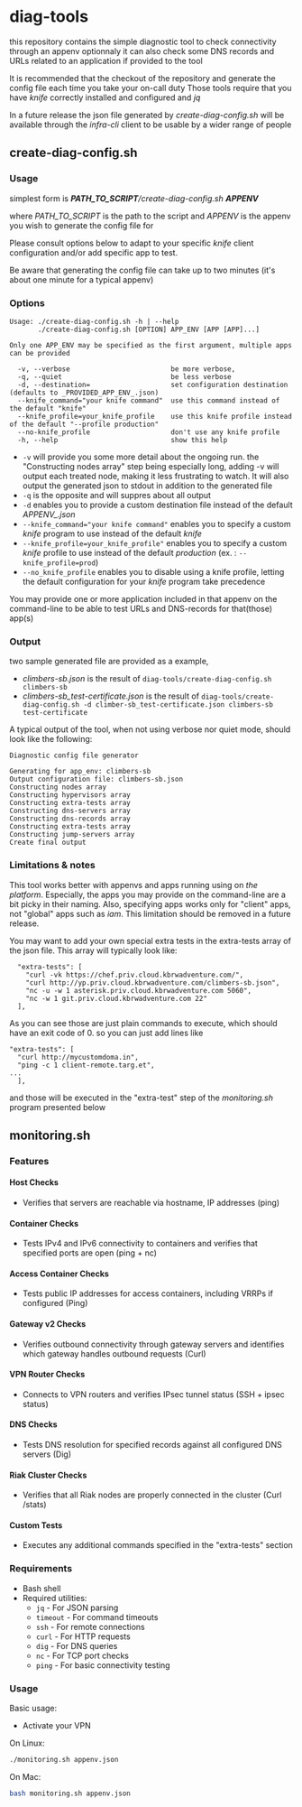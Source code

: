 # diag-tools

this repository contains the simple diagnostic tool to check connectivity through an appenv
optionnaly it can also check some DNS records and URLs related to an application if provided to the tool

It is recommended that the checkout of the repository and generate the config file each time you take your on-call duty
Those tools require that you have _knife_ correctly installed and configured and _jq_

In a future release the json file generated by _create-diag-config.sh_ will be available through the _infra-cli_ client to be usable by a wider range of people

## create-diag-config.sh

### Usage
simplest form is *__PATH_TO_SCRIPT__*_/create-diag-config.sh_ *__APPENV__*

where _PATH_TO_SCRIPT_ is the path to the script and _APPENV_ is the appenv you wish to generate the config file for

Please consult options below to adapt to your specific _knife_ client configuration and/or add specific app to test.

Be aware that generating the config file can take up to two minutes (it's about one minute for a typical appenv)

### Options
```
Usage: ./create-diag-config.sh -h | --help
       ./create-diag-config.sh [OPTION] APP_ENV [APP [APP]...]

Only one APP_ENV may be specified as the first argument, multiple apps can be provided

  -v, --verbose                         be more verbose,
  -q, --quiet                           be less verbose
  -d, --destination=                    set configuration destination (defaults to _PROVIDED_APP_ENV_.json)
  --knife_command="your knife command"  use this command instead of the default "knife"
  --knife_profile=your_knife_profile    use this knife profile instead of the default "--profile production"
  --no-knife_profile                    don't use any knife profile
  -h, --help                            show this help
```
- `-v` will provide you some more detail about the ongoing run. the "Constructing nodes array" step being especially long, adding -v will output each treated node, making it less frustrating to watch. It will also output the generated json to stdout in addition to the generated file
- `-q` is the opposite and will suppres about all output
- `-d` enables you to provide a custom destination file instead of the default *_APPENV__*_.json_
- `--knife_command="your knife command"` enables you to specify a custom _knife_ program to use instead of the default _knife_
- `--knife_profile=your_knife_profile"` enables you to specify a custom _knife_ profile to use instead of the default _production_ (ex. : `--knife_profile=prod`)
- `--no_knife_profile` enables you to disable using a knife profile, letting the default configuration for your _knife_ program take precedence

You may provide one or more application included in that appenv on the command-line to be able to test URLs and DNS-records for that(those) app(s)

### Output
two sample generated file are provided as a example, 
- _climbers-sb.json_ is the result of `diag-tools/create-diag-config.sh climbers-sb`
- _climbers-sb_test-certificate.json_ is the result of `diag-tools/create-diag-config.sh -d climber-sb_test-certificate.json climbers-sb test-certificate`

A typical output of the tool, when not using verbose nor quiet mode, should look like the following:
```
Diagnostic config file generator 

Generating for app_env: climbers-sb
Output configuration file: climbers-sb.json
Constructing nodes array
Constructing hypervisors array
Constructing extra-tests array
Constructing dns-servers array
Constructing dns-records array
Constructing extra-tests array
Constructing jump-servers array
Create final output
```

### Limitations & notes
This tool works better with appenvs and apps running using on _the platform_. 
Especially, the apps you may provide on the command-line are a bit picky in their naming. 
Also, specifying apps works only for "client" apps, not "global" apps such as _iam_. 
This limitation should be removed in a future release. 

You may want to add your own special extra tests in the extra-tests array of the json file. This array will typically look like:
```
  "extra-tests": [
    "curl -vk https://chef.priv.cloud.kbrwadventure.com/",
    "curl http://yp.priv.cloud.kbrwadventure.com/climbers-sb.json",
    "nc -u -w 1 asterisk.priv.cloud.kbrwadventure.com 5060",
    "nc -w 1 git.priv.cloud.kbrwadventure.com 22"
  ],
```
As you can see those are just plain commands to execute, which should have an exit code of 0. so you can just add lines like
```
"extra-tests": [
  "curl http://mycustomdoma.in",
  "ping -c 1 client-remote.targ.et",
...
  ],
```
and those will be executed in the "extra-test" step of the _monitoring.sh_ program presented below

## monitoring.sh

### Features

#### Host Checks
- Verifies that servers are reachable via hostname, IP addresses (ping)

#### Container Checks
- Tests IPv4 and IPv6 connectivity to containers and verifies that specified ports are open (ping + nc)

#### Access Container Checks
- Tests public IP addresses for access containers, including VRRPs if configured (Ping)

#### Gateway v2 Checks
- Verifies outbound connectivity through gateway servers and identifies which gateway handles outbound requests (Curl)

#### VPN Router Checks
- Connects to VPN routers and verifies IPsec tunnel status (SSH + ipsec status)

#### DNS Checks
- Tests DNS resolution for specified records against all configured DNS servers (Dig)

#### Riak Cluster Checks
- Verifies that all Riak nodes are properly connected in the cluster (Curl /stats)

#### Custom Tests
- Executes any additional commands specified in the "extra-tests" section

### Requirements
* Bash shell 
* Required utilities:
   * `jq` - For JSON parsing
   * `timeout` - For command timeouts
   * `ssh` - For remote connections
   * `curl` - For HTTP requests
   * `dig` - For DNS queries
   * `nc` - For TCP port checks
   * `ping` - For basic connectivity testing

### Usage
Basic usage:

* Activate your VPN

On Linux:
```bash
./monitoring.sh appenv.json
```

On Mac:
```bash
bash monitoring.sh appenv.json
```

